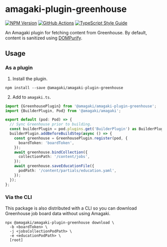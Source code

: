 # amagaki-plugin-greenhouse

[![NPM Version][npm-image]][npm-url]
[![GitHub Actions][github-image]][github-url]
[![TypeScript Style Guide][gts-image]][gts-url]

An Amagaki plugin for fetching content from Greenhouse. By default, content is
sanitized using [DOMPurify](https://github.com/cure53/DOMPurify).

## Usage

### As a plugin

1. Install the plugin.

```shell
npm install --save @amagaki/amagaki-plugin-greenhouse
```

2. Add to `amagaki.ts`.

```typescript
import {GreenhousePlugin} from '@amagaki/amagaki-plugin-greenhouse';
import {BuilderPlugin, Pod} from '@amagaki/amagaki';

export default (pod: Pod) => {
  // Sync Greenhouse prior to building.
  const builderPlugin = pod.plugins.get('BuilderPlugin') as BuilderPlugin;
  builderPlugin.addBeforeBuildStep(async () => {
    const greenhouse = GreenhousePlugin.register(pod, {
      boardToken: 'boardToken',
    });
    await greenhouse.bindCollection({
      collectionPath: '/content/jobs',
    });
    await greenhouse.saveEducationFile({
      podPath: '/content/partials/education.yaml',
    });
  });
};
```

### Via the CLI

This package is also distributed with a CLI so you can download Greenhouse job
board data without using Amagaki.

```
npx @amagaki/amagaki-plugin-greenhouse download \
  -b <boardToken> \
  -j <jobsCollectionPodPath> \
  -e <educationPodPath> \
  [root]
```

[github-image]: https://github.com/blinkk/amagaki-plugin-greenhouse/workflows/Run%20tests/badge.svg
[github-url]: https://github.com/blinkk/amagaki-plugin-greenhouse/actions
[npm-image]: https://img.shields.io/npm/v/@amagaki/amagaki-plugin-greenhouse.svg
[npm-url]: https://npmjs.org/package/@amagaki/amagaki-plugin-greenhouse
[gts-image]: https://img.shields.io/badge/code%20style-google-blueviolet.svg
[gts-url]: https://github.com/google/gts
